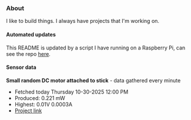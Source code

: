 ### About
I like to build things. I always have projects that I'm working on.

#### Automated updates
This README is updated by a script I have running on a Raspberry Pi, can see the repo [here](https://github.com/jdc-cunningham/raspi-git-repo-updater).

#### Sensor data


**Small random DC motor attached to stick** - data gathered every minute
- Fetched today Thursday 10-30-2025 12:00 PM
- Produced: 0.221 mW
- Highest: 0.01V 0.0003A
- [Project link](https://github.com/jdc-cunningham/turbine-raspi)
